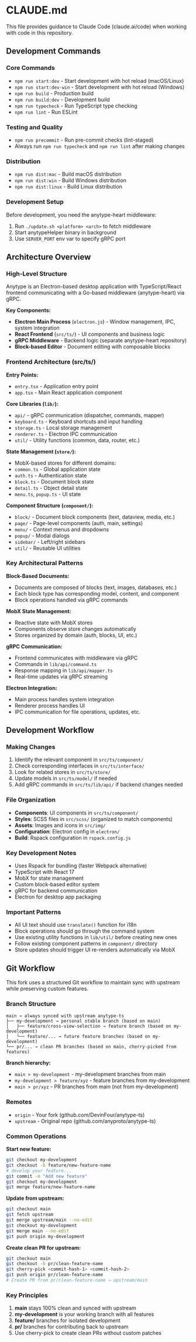 # CLAUDE.md

This file provides guidance to Claude Code (claude.ai/code) when working with code in this repository.

## Development Commands

### Core Commands
- `npm run start:dev` - Start development with hot reload (macOS/Linux)
- `npm run start:dev-win` - Start development with hot reload (Windows)
- `npm run build` - Production build
- `npm run build:dev` - Development build
- `npm run typecheck` - Run TypeScript type checking
- `npm run lint` - Run ESLint

### Testing and Quality
- `npm run precommit` - Run pre-commit checks (lint-staged)
- Always run `npm run typecheck` and `npm run lint` after making changes

### Distribution
- `npm run dist:mac` - Build macOS distribution
- `npm run dist:win` - Build Windows distribution  
- `npm run dist:linux` - Build Linux distribution

### Development Setup
Before development, you need the anytype-heart middleware:
1. Run `./update.sh <platform> <arch>` to fetch middleware
2. Start anytypeHelper binary in background
3. Use `SERVER_PORT` env var to specify gRPC port

## Architecture Overview

### High-Level Structure
Anytype is an Electron-based desktop application with TypeScript/React frontend communicating with a Go-based middleware (anytype-heart) via gRPC.

**Key Components:**
- **Electron Main Process** (`electron.js`) - Window management, IPC, system integration
- **React Frontend** (`src/ts/`) - UI components and business logic
- **gRPC Middleware** - Backend logic (separate anytype-heart repository)
- **Block-based Editor** - Document editing with composable blocks

### Frontend Architecture (src/ts/)

**Entry Points:**
- `entry.tsx` - Application entry point
- `app.tsx` - Main React application component

**Core Libraries (`lib/`):**
- `api/` - gRPC communication (dispatcher, commands, mapper)
- `keyboard.ts` - Keyboard shortcuts and input handling
- `storage.ts` - Local storage management
- `renderer.ts` - Electron IPC communication
- `util/` - Utility functions (common, data, router, etc.)

**State Management (`store/`):**
- MobX-based stores for different domains:
- `common.ts` - Global application state
- `auth.ts` - Authentication state
- `block.ts` - Document block state
- `detail.ts` - Object detail state
- `menu.ts`, `popup.ts` - UI state

**Component Structure (`component/`):**
- `block/` - Document block components (text, dataview, media, etc.)
- `page/` - Page-level components (auth, main, settings)
- `menu/` - Context menus and dropdowns
- `popup/` - Modal dialogs
- `sidebar/` - Left/right sidebars
- `util/` - Reusable UI utilities

### Key Architectural Patterns

**Block-Based Documents:**
- Documents are composed of blocks (text, images, databases, etc.)
- Each block type has corresponding model, content, and component
- Block operations handled via gRPC commands

**MobX State Management:**
- Reactive state with MobX stores
- Components observe store changes automatically
- Stores organized by domain (auth, blocks, UI, etc.)

**gRPC Communication:**
- Frontend communicates with middleware via gRPC
- Commands in `lib/api/command.ts`
- Response mapping in `lib/api/mapper.ts`
- Real-time updates via gRPC streaming

**Electron Integration:**
- Main process handles system integration
- Renderer process handles UI
- IPC communication for file operations, updates, etc.

## Development Workflow

### Making Changes
1. Identify the relevant component in `src/ts/component/`
2. Check corresponding interfaces in `src/ts/interface/`
3. Look for related stores in `src/ts/store/`
4. Update models in `src/ts/model/` if needed
5. Add gRPC commands in `src/ts/lib/api/` if backend changes needed

### File Organization
- **Components**: UI components in `src/ts/component/`
- **Styles**: SCSS files in `src/scss/` (organized to match components)
- **Assets**: Images and icons in `src/img/`
- **Configuration**: Electron config in `electron/`
- **Build**: Rspack configuration in `rspack.config.js`

### Key Development Notes
- Uses Rspack for bundling (faster Webpack alternative)
- TypeScript with React 17
- MobX for state management
- Custom block-based editor system
- gRPC for backend communication
- Electron for desktop app packaging

### Important Patterns
- All UI text should use `translate()` function for i18n
- Block operations should go through the command system
- Use existing utility functions in `lib/util/` before creating new ones
- Follow existing component patterns in `component/` directory
- Store updates should trigger UI re-renders automatically via MobX

## Git Workflow

This fork uses a structured Git workflow to maintain sync with upstream while preserving custom features.

### Branch Structure

```
main → always synced with upstream anytype-ts
├── my-development → personal stable branch (based on main)
│   ├── feature/cross-view-selection → feature branch (based on my-development)
│   └── feature/... → future feature branches (based on my-development)
└── pr/... → clean PR branches (based on main, cherry-picked from features)
```

**Branch hierarchy:**
- `main > my-development` - my-development branches from main
- `my-development > feature/xyz` - feature branches from my-development  
- `main > pr/xyz` - PR branches from main (not from my-development)

### Remotes

- `origin` - Your fork (github.com/DevinFour/anytype-ts)
- `upstream` - Original repo (github.com/anyproto/anytype-ts)

### Common Operations

**Start new feature:**
```bash
git checkout my-development
git checkout -b feature/new-feature-name
# develop your feature...
git commit -m "Add new feature"
git checkout my-development
git merge feature/new-feature-name
```

**Update from upstream:**
```bash
git checkout main
git fetch upstream
git merge upstream/main --no-edit
git checkout my-development  
git merge main --no-edit
git push origin my-development
```

**Create clean PR for upstream:**
```bash
git checkout main
git checkout -b pr/clean-feature-name
git cherry-pick <commit-hash-1> <commit-hash-2>
git push origin pr/clean-feature-name
# Create PR from pr/clean-feature-name → upstream/main
```

### Key Principles

1. **main** stays 100% clean and synced with upstream
2. **my-development** is your working branch with all features
3. **feature/** branches for isolated development
4. **pr/** branches for contributing back to upstream
5. Use cherry-pick to create clean PRs without custom patches